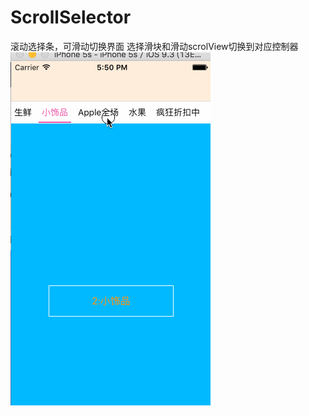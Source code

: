 # ScrollSelector
滚动选择条，可滑动切换界面
选择滑块和滑动scrolView切换到对应控制器
![image](https://github.com/codeliu6572/ScrollSelector/blob/master/滚动导航条页面/1.gif)
